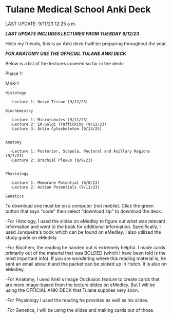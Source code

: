 # Tulane Medical School Anki Deck

LAST UPDATE: 9/11/23 12:25 a.m.

***LAST UPDATE INCLUDES LECTURES FROM TUESDAY 9/12/23*** 

Hello my friends, this is an Anki deck I will be preparing throughout the year.

***FOR ANATOMY USE THE OFFICIAL TULANE ANKI DECK***

 Below is a list of the lectures covered so far in the deck:

Phase 1:

  MSK-1

    Histology

      -Lecture 1: Nerve Tissue (9/12/23)

    Biochemistry

      -Lecture 1: Microtubules (9/11/23)
      -Lecture 2: ER-Golgi Trafficking (9/12/23)
      -Lecture 3: Actin Cytoskeleton (9/13/23)


    Anatomy

      -Lecture 1: Posterior, Scapula, Pectoral and Axillary Regions (9/7/23)
      -Lecture 2: Brachial Plexus (9/8/23)


    Physiology
    
      -Lecture 1: Membrane Potential (9/8/23)
      -Lecture 2: Action Potentials (9/11/23)

    Genetics


To download one must be on a computer (not mobile). Click the green button that says "code" then select "download zip" to download the deck.

-For Histology, I used the slides on eMedley to figure out what was relevant information and went to the book for additional information. Specifically, I used Junqueira's book which can be found on eMedley. I also utilized the study guide on eMedely.


-For Biochem, the reading he handed out is extremely helpful. I made cards primarily out of the material that was BOLDED (which I have been told is the most important info). If you are wondering where this reading material is, he sent an email about it and the packet can be picked up in Hutch. It is also on eMedley.


-For Anatomy, I used Anki's Image Occlusion feature to create cards that are more image-based from the lecture slides on eMedley. But I will be using the OFFICIAL ANKI DECK that Tulane supplies very soon.

-For Physiology I used the reading he provides as well as his slides.

-For Genetics, I will be using the slides and making cards out of those.